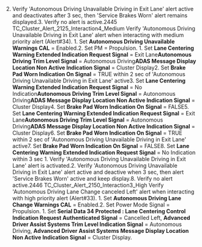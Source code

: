 2. Verify 'Autonomous Driving Unavailable Driving in Exit Lane' alert active and deactivates after 3 sec, then 'Service Brakes Worn' alert remains displayed.3. Verify no alert is active.2445 TC_Cluster_Alert_2125_Interaction4_Medium Verify 'Autonomous Driving Unavailable Driving in Exit Lane' alert when interacting with medium priority alert (Alert#34). 1. Set **Autonomous Driving Unavailable Warnings CAL** = Enabled.2. Set PM = Propulsion. 1. Set **Lane Centering Warning Extended Indication Request Signal** = Exit Lane**Autonomous Driving Trim Level Signal** = Autonomous Driving**ADAS Message Display Location Non Active Indication Signal** = Cluster Display2. Set **Brake Pad Worn Indication On Signal** = TRUE within 2 sec of 'Autonomous Driving Unavailable Driving in Exit Lane' active3. Set **Lane Centering Warning Extended Indication Request Signal** = No Indication**Autonomous Driving Trim Level Signal** = Autonomous Driving**ADAS Message Display Location Non Active Indication Signal** = Cluster Display4. Set **Brake Pad Worn Indication On Signal** = FALSE5. Set **Lane Centering Warning Extended Indication Request Signal** = Exit Lane**Autonomous Driving Trim Level Signal** = Autonomous Driving**ADAS Message Display Location Non Active Indication Signal** = Cluster Display6. Set **Brake Pad Worn Indication On Signal** = TRUE within 2 sec of 'Autonomous Driving Unavailable Driving in Exit Lane' active7. Set **Brake Pad Worn Indication On Signal** = FALSE8. Set **Lane Centering Warning Extended Indication Request Signal** = No Indication within 3 sec 1. Verify 'Autonomous Driving Unavailable Driving in Exit Lane' alert is activated.2. Verify 'Autonomous Driving Unavailable Driving in Exit Lane' alert active and deactive when 3 sec, then alert 'Service Brakes Worn' active and keep display.8. Verify no alert active.2446 TC_Cluster_Alert_2150_Interaction3_High Verify 'Autonomous Driving Lane Change canceled Left' alert when interacting with high priority alert (Alert#33). 1. Set **Autonomous Driving Lane Change Warnings CAL** = Enabled.2. Set Power Mode Signal = Propulsion. 1. Set **Serial Data 34 Protected : Lane Centering Control Indication Request Authenticated Signal** = Cancelled Left, **Advanced Driver Assist Systems Trim Level Indication Signal** = Autonomous Driving, **Advanced Driver Assist Systems Message Display Location Non Active Indication Signal** = Cluster Display.